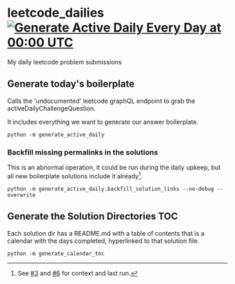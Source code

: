# leetcode_dailies [![Generate Active Daily Every Day at 00:00 UTC](https://github.com/yyolk/leetcode_dailies/actions/workflows/generate_active_daily.yml/badge.svg)](https://github.com/yyolk/leetcode_dailies/actions/workflows/generate_active_daily.yml)
My daily leetcode problem submissions


## Generate today's boilerplate

Calls the 'undocumented' leetcode graphQL endpoint to grab the activeDailyChallengeQuestion.

It includes everything we want to generate our answer boilerplate.

```
python -m generate_active_daily
```

### Backfill missing permalinks in the solutions

This is an abnormal operation, it could be run during the daily upkeep, but all new boilerplate solutions include it already[^1].

```
python -m generate_active_daily.backfill_solution_links --no-debug --overwrite
```

## Generate the Solution Directories TOC

Each solution dir has a README.md with a table of contents that is a calendar with the days completed, hyperlinked to that solution file.

```
python -m generate_calendar_toc
```


[^1]: See [#3](https://github.com/yyolk/leetcode_dailies/pull/3) 
  and [#6](https://github.com/yyolk/leetcode_dailies/issues/6)
  for context and last run.